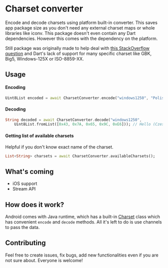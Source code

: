 # Charset converter
Encode and decode charsets using platform built-in converter. This saves app package size as you don't need any external charset maps or whole libraries like iconv. This package doesn't even contain any Dart dependencies. However this comes with the dependency on the platform.

Still package was originally made to help deal with [this StackOverflow question](https://stackoverflow.com/questions/59475607/how-to-print-asian-languages-to-a-thermal-printer-from-flutter/59531422#59531422) and Dart's lack of support for many specific charset like GBK, Big5, Windows-125X or ISO-8859-XX.

## Usage
#### Encoding
```dart
Uint8List encoded = await CharsetConverter.encode("windows1250", "Polish has óśćł");
```

#### Decoding
```dart
String decoded = await CharsetConverter.decode("windows1250",
    Uint8List.fromList([0x43, 0x7A, 0x65, 0x9C, 0xE6])); // Hello (Cześć) in Polish
```

#### Getting list of available charsets
Helpful if you don't know exact name of the charset.

```dart
List<String> charsets = await CharsetConverter.availableCharsets();
```

## What's coming
- iOS support
- Stream API

## How does it work?
Android comes with Java runtime, which has a built-in [Charset](https://docs.oracle.com/javase/7/docs/api/java/nio/charset/Charset.html) class which has convenient `encode` and `decode` methods. All it's left to do is use channels to pass the data.

## Contributing
Feel free to create issues, fix bugs, add new functionalities even if you are not sure about. Everyone is welcome!
